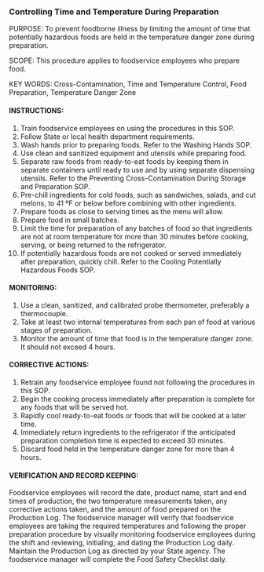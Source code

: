 
### Controlling Time and Temperature During Preparation

PURPOSE: To prevent foodborne illness by limiting the amount of time that
potentially hazardous foods are held in the temperature danger zone during preparation.

SCOPE: This procedure applies to foodservice employees who prepare food.

KEY WORDS: Cross-Contamination, Time and Temperature Control, Food
Preparation, Temperature Danger Zone

#### INSTRUCTIONS:

1. Train foodservice employees on using the procedures in this SOP.
2. Follow State or local health department requirements.
3. Wash hands prior to preparing foods. Refer to the Washing Hands SOP.
4. Use clean and sanitized equipment and utensils while preparing food.
5. Separate raw foods from ready-to-eat foods by keeping them in separate containers until ready to use and by using separate dispensing utensils. Refer to the Preventing Cross-Contamination During Storage and Preparation SOP.
6. Pre-chill ingredients for cold foods, such as sandwiches, salads, and cut melons, to 41 ºF or below before combining with other ingredients.
7. Prepare foods as close to serving times as the menu will allow.
8. Prepare food in small batches.
9. Limit the time for preparation of any batches of food so that ingredients are not at room temperature for more than 30 minutes before cooking, serving, or being returned to the refrigerator.
10. If potentially hazardous foods are not cooked or served immediately after preparation, quickly chill. Refer to the Cooling Potentially Hazardous Foods SOP.

#### MONITORING:

1. Use a clean, sanitized, and calibrated probe thermometer, preferably a thermocouple.
2. Take at least two internal temperatures from each pan of food at various stages of preparation.
3. Monitor the amount of time that food is in the temperature danger zone. It should not exceed 4 hours.

#### CORRECTIVE ACTIONS:

1. Retrain any foodservice employee found not following the procedures in this SOP.
2. Begin the cooking process immediately after preparation is complete for any foods that will be served hot.
3. Rapidly cool ready-to-eat foods or foods that will be cooked at a later time.
4. Immediately return ingredients to the refrigerator if the anticipated preparation completion time is expected to exceed 30 minutes.
5. Discard food held in the temperature danger zone for more than 4 hours.

#### VERIFICATION AND RECORD KEEPING:
Foodservice employees will record the date, product name, start and end times of production, the two temperature measurements taken, any corrective actions taken, and the amount of food prepared on the Production Log. The foodservice manager will verify that foodservice employees are taking the required temperatures and following the proper preparation procedure by visually monitoring foodservice employees during the shift and reviewing, initialing, and dating the Production Log daily. Maintain the Production Log as directed by your State agency. The foodservice manager will complete the Food Safety Checklist daily.

